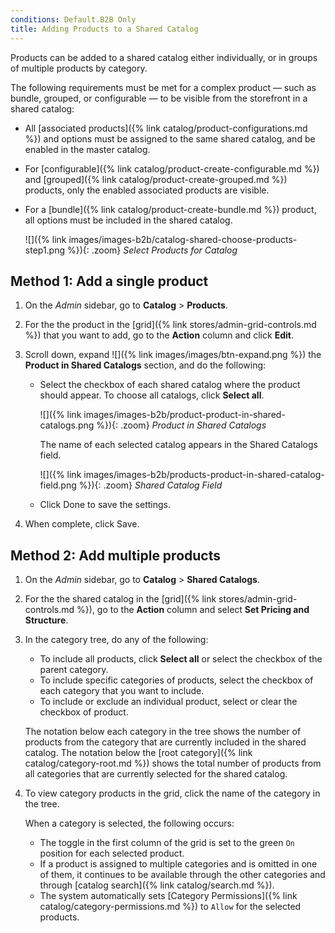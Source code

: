 ```yaml
---
conditions: Default.B2B Only
title: Adding Products to a Shared Catalog
---
```


Products can be added to a shared catalog either individually, or in groups of multiple products by category.

The following requirements must be met for a complex product — such as bundle, grouped, or configurable — to be visible from the storefront in a shared catalog:

- All [associated products]({% link catalog/product-configurations.md %}) and options must be assigned to the same shared catalog, and be enabled in the master catalog.
- For [configurable]({% link catalog/product-create-configurable.md %}) and [grouped]({% link catalog/product-create-grouped.md %}) products, only the enabled associated products are visible.
- For a [bundle]({% link catalog/product-create-bundle.md %}) product, all options must be included in the shared catalog.

    ![]({% link images/images-b2b/catalog-shared-choose-products-step1.png %}){: .zoom}
    _Select Products for Catalog_

## Method 1: Add a single product

1. On the _Admin_ sidebar, go to **Catalog** > **Products**.

1. For the the product in the [grid]({% link stores/admin-grid-controls.md %}) that you want to add, go to the **Action** column and click **Edit**.

1. Scroll down, expand ![]({% link images/images/btn-expand.png %}) the **Product in Shared Catalogs** section, and do the following:

    - Select the checkbox of each shared catalog where the product should appear. To choose all catalogs, click **Select all**.

        ![]({% link images/images-b2b/product-product-in-shared-catalogs.png %}){: .zoom}
        _Product in Shared Catalogs_

        The name of each selected catalog appears in the Shared Catalogs field.

        ![]({% link images/images-b2b/products-product-in-shared-catalog-field.png %}){: .zoom}
        _Shared Catalog Field_

    - Click <span class="btn">Done</span> to save the settings.

1. When complete, click <span class="btn">Save</span>.

## Method 2: Add multiple products

1. On the _Admin_ sidebar, go to **Catalog** > **Shared Catalogs**.

1. For the the shared catalog in the [grid]({% link stores/admin-grid-controls.md %}), go to the **Action** column and select **Set Pricing and Structure**.

1. In the category tree, do any of the following:

    - To include all products, click **Select all** or select the checkbox of the parent category.
    - To include specific categories of products, select the checkbox of each category that you want to include.
    - To include or exclude an individual product, select or clear the checkbox of product.

    The notation below each category in the tree shows the number of products from the category that are currently included in the shared catalog. The notation below the [root category]({% link catalog/category-root.md %}) shows the total number of products from all categories that are currently selected for the shared catalog.

1. To view category products in the grid, click the name of the category in the tree.

   When a category is selected, the following occurs:

    - The toggle in the first column of the grid is set to the green `On` position for each selected product.
    - If a product is assigned to multiple categories and is omitted in one of them, it continues to be available through the other categories and through [catalog search]({% link catalog/search.md %}).
    - The system automatically sets [Category Permissions]({% link catalog/category-permissions.md %}) to `Allow` for the selected products.
